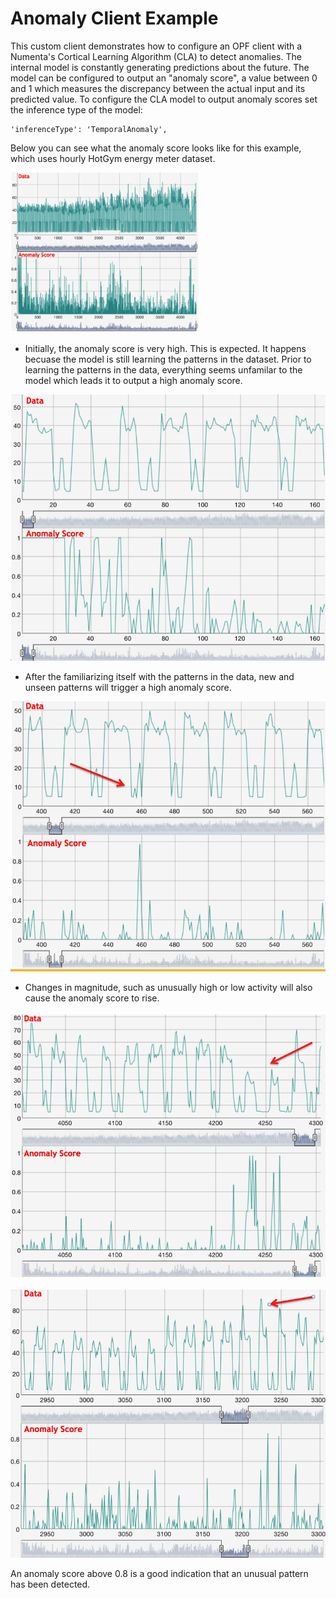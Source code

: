 # Anomaly Client Example

This custom client demonstrates how to configure an OPF client with a Numenta's
Cortical Learning Algorithm (CLA) to detect anomalies. The internal model is
constantly generating predictions about the future. The model can be configured
to output an "anomaly score", a value between 0 and 1 which measures the 
discrepancy between the actual input and its predicted value. To configure the 
CLA model to output anomaly scores set the inference type of the model:

	'inferenceType': 'TemporalAnomaly',


Below you can see what the anomaly score looks like for this example, which uses
hourly HotGym energy meter dataset.

<img src="img/hotgym_anomaly1.png" width="60%" height="60%" style="margin: auto auto auto auto;"/>


* Initially, the anomaly score is very high. This is expected. It happens becuase the model is
still learning the patterns in the dataset. Prior to learning the patterns in the
data, everything seems unfamilar to the model which leads it to output a high 
anomaly score. 

![Anomaly Score High During Learning](img/hotgym_anomaly2.png)


* After the familiarizing itself with the patterns in the data, new and unseen
patterns will trigger a high anomaly score.

![Detecting Unseen Patterns](img/hotgym_anomaly3.png)

* Changes in magnitude, such as unusually high or low activity will also cause the
anomaly score to rise.

![Detecting Unusually Low Activity](img/hotgym_anomaly4.png)

![Detecting Unusually High Activity](img/hotgym_anomaly5.png)



An anomaly score above 0.8 is a good indication that an unusual pattern has been
detected.


